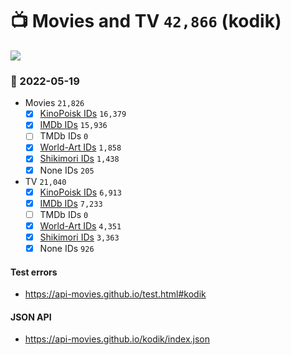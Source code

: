 # :tv: Movies and TV `42,866` (kodik)

<a href="https://API-Movies.github.io"><img src="https://API-Movies.github.io/banner.png?cache"></a>

### :date: 2022-05-19
- Movies `21,826`
  - [x] <a href="https://API-Movies.github.io/kodik/movie_kinopoisk_ids.json">KinoPoisk IDs</a> `16,379`
  - [x] <a href="https://API-Movies.github.io/kodik/movie_imdb_ids.json">IMDb IDs</a> `15,936`
  - [ ] TMDb IDs `0`
  - [x] <a href="https://API-Movies.github.io/kodik/movie_world_art_ids.json">World-Art IDs</a> `1,858`
  - [x] <a href="https://API-Movies.github.io/kodik/movie_shikimori_ids.json">Shikimori IDs</a> `1,438`
  - [x] None IDs `205`
- TV `21,040`
  - [x] <a href="https://API-Movies.github.io/kodik/tv_kinopoisk_ids.json">KinoPoisk IDs</a> `6,913`
  - [x] <a href="https://API-Movies.github.io/kodik/tv_imdb_ids.json">IMDb IDs</a> `7,233`
  - [ ] TMDb IDs `0`
  - [x] <a href="https://API-Movies.github.io/kodik/tv_world_art_ids.json">World-Art IDs</a> `4,351`
  - [x] <a href="https://API-Movies.github.io/kodik/tv_shikimori_ids.json">Shikimori IDs</a> `3,363`
  - [x] None IDs `926`
#### Test errors
- <a href='https://api-movies.github.io/test.html#kodik'>https://api-movies.github.io/test.html#kodik</a>
#### JSON API
- <a href='https://api-movies.github.io/kodik/index.json'>https://api-movies.github.io/kodik/index.json</a>
